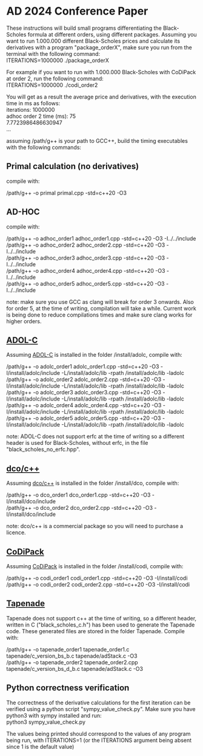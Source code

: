 # AD 2024 Conference Paper

These instructions will build small programs differentiating the Black-Scholes formula at different orders, using different packages. Assuming you want to run 1.000.000 different Black-Scholes prices and calculate its derivatives with a program "package_orderX", make sure you run from the terminal with the following command:\
ITERATIONS=1000000 ./package_orderX

For example if you want to run with 1.000.000 Black-Scholes with CoDiPack at order 2, run the following command:\
ITERATIONS=1000000 ./codi_order2

You will get as a result the average price and derivatives, with the execution time in ms as follows:\
iterations: 1000000\
adhoc order 2 time (ms): 75\
7.7723986486630947\
...

assuming /path/g++ is your path to GCC++, build the timing executables with the following commands:

## Primal calculation (no derivatives)
compile with:

/path/g++ -o primal primal.cpp -std=c++20 -O3

## AD-HOC
compile with:

/path/g++ -o adhoc_order1 adhoc_order1.cpp -std=c++20 -O3 -I../../include\
/path/g++ -o adhoc_order2 adhoc_order2.cpp -std=c++20 -O3 -I../../include\
/path/g++ -o adhoc_order3 adhoc_order3.cpp -std=c++20 -O3 -I../../include\
/path/g++ -o adhoc_order4 adhoc_order4.cpp -std=c++20 -O3 -I../../include\
/path/g++ -o adhoc_order5 adhoc_order5.cpp -std=c++20 -O3 -I../../include

note: make sure you use GCC as clang will break for order 3 onwards. Also for order 5, at the time of writing, compilation will take a while. Current work is being done to reduce compilations times and make sure clang works for higher orders.

## [ADOL-C](https://github.com/coin-or/ADOL-C)
Assuming [ADOL-C](https://github.com/coin-or/ADOL-C) is installed in the folder /install/adolc, compile with:

/path/g++ -o adolc_order1 adolc_order1.cpp -std=c++20 -O3 -I/install/adolc/include -L/install/adolc/lib  -rpath /install/adolc/lib -ladolc\
/path/g++ -o adolc_order2 adolc_order2.cpp -std=c++20 -O3 -I/install/adolc/include -L/install/adolc/lib  -rpath /install/adolc/lib -ladolc\
/path/g++ -o adolc_order3 adolc_order3.cpp -std=c++20 -O3 -I/install/adolc/include -L/install/adolc/lib  -rpath /install/adolc/lib -ladolc\
/path/g++ -o adolc_order4 adolc_order4.cpp -std=c++20 -O3 -I/install/adolc/include -L/install/adolc/lib  -rpath /install/adolc/lib -ladolc\
/path/g++ -o adolc_order5 adolc_order5.cpp -std=c++20 -O3 -I/install/adolc/include -L/install/adolc/lib  -rpath /install/adolc/lib -ladolc

note: ADOL-C does not support erfc at the time of writing so a different header is used for Black-Scholes, without erfc, in the file "black_scholes_no_erfc.hpp".

## [dco/c++](https://nag.com/automatic-differentiation)
Assuming [dco/c++](https://nag.com/automatic-differentiation/) is installed in the folder /install/dco, compile with:

/path/g++ -o dco_order1 dco_order1.cpp -std=c++20 -O3 -I/install/dco/include\
/path/g++ -o dco_order2 dco_order2.cpp -std=c++20 -O3 -I/install/dco/include

note: dco/c++ is a commercial package so you will need to purchase a licence.

## [CoDiPack](https://github.com/SciCompKL/CoDiPack)
Assuming [CoDiPack](https://github.com/SciCompKL/CoDiPack) is installed in the folder /install/codi, compile with:

/path/g++ -o codi_order1 codi_order1.cpp -std=c++20 -O3 -I/install/codi\
/path/g++ -o codi_order2 codi_order2.cpp -std=c++20 -O3 -I/install/codi

## [Tapenade](https://gitlab.inria.fr/tapenade/tapenade)
Tapenade does not support c++ at the time of writing, so a different header, written in C ("black_scholes_c.h") has been used to generate the Tapenade code. These generated files are stored in the folder Tapenade. Compile with:

/path/g++ -o tapenade_order1 tapenade_order1.c tapenade/c_version_bs_b.c tapenade/adStack.c -O3\
/path/g++ -o tapenade_order2 tapenade_order2.cpp tapenade/c_version_bs_d_b.c tapenade/adStack.c -O3

## Python correctness verification
The correctness of the derivative calculations for the first iteration can be verified using a python script "sympy_value_check.py". Make sure you have python3 with sympy installed and run:\
python3 sympy_value_check.py

The values being printed should correspond to the values of any program being run, with ITERATIONS=1 (or the ITERATIONS argument being absent since 1 is the default value)
